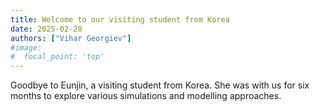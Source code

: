 ```yaml
---
title: Welcome to our visiting student from Korea
date: 2025-02-28
authors: ["Vihar Georgiev"]
#image:
#  focal_point: 'top'
---
```

<!--more-->
Goodbye to Eunjin, a visiting student from Korea. She was with us for six months to explore various simulations and modelling approaches. 
